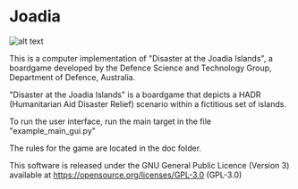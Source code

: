 # Joadia

![alt text](https://github.com/dstmwong/joadia_share/tree/main/images/joadia_map_1333x1000.png?raw=true)

This is a computer implementation of "Disaster at the Joadia Islands", a boardgame developed by the Defence Science and Technology Group, Department of Defence, Australia.

"Disaster at the Joadia Islands" is a boardgame that depicts a HADR (Humanitarian Aid Disaster Relief) scenario within a fictitious set of islands.

To run the user interface, run the main target in the file "example_main_gui.py"

The rules for the game are located in the doc folder.

This software is released under the GNU General Public Licence (Version 3) available at https://opensource.org/licenses/GPL-3.0 (GPL-3.0)

